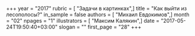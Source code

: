 +++
year = "2017"
rubric = [ "Задачи в картинках",]
title = "Как выйти из лесополосы?"
in_sample = false
authors = [ "Михаил Евдокимов",]
month = "02"
npages = "1"
illustrators = [ "Максим Калякин",]
date = "2017-05-24T19:50:40+03:00"
slogan = ""
first_page = "28"
+++
